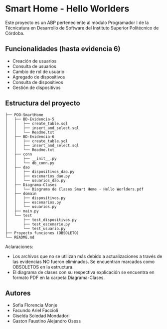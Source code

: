 # Smart Home - Hello Worlders

Este proyecto es un ABP perteneciente al módulo Programador I de la Técnicatura en Desarrollo de Software del Instituto Superior Politécnico de Córdoba.

## Funcionalidades (hasta evidencia 6)

- Creación de usuarios
- Consulta de usuarios
- Cambio de rol de usuario
- Agregado de dispositivos
- Consulta de dispositivos
- Gestión de dispositivos

## Estructura del proyecto

```
├── POO-SmartHome
│   ├── BD-Evidencia-5
│   │   ├── create_table.sql
│   │   ├── insert_and_select.sql
│   │   └── Readme.txt
│   ├── BD-Evidencia-6
│   │   ├── create_table.sql
│   │   ├── insert_and_select.sql
│   │   └── Readme.txt
│   ├── conn
│   │   ├── __init__.py
│   │   └── db_conn.py
│   ├── dao
│   │   ├── dispositivos_dao.py
│   │   ├── escenarios_dao.py
│   │   └── usuarios_dao.py
│   ├── Diagrama-Clases
│   │   └── Diagrama de Clases Smart Home - Hello Worlders.pdf
│   ├── domain
│   │   ├── dispositivos.py
│   │   ├── escenarios.py
│   │   └── usuarios.py
│   ├── main.py
│   └── test
│       ├── test_dispositivos.py
│       ├── test_escenario.py
│       └── test_usuario.py
├── Proyecto funciones (OBSOLETO)
└── README.md
```

Aclaraciones:

- Los archivos que no se utilizan más debido a actualizaciones a través de las evidencias NO fueron eliminados. Se encuentran marcados como OBSOLETOS en la estructura.
- El diagrama de clases con su respectiva explicación se encuentra en formato PDF en la carpeta Diagrama-Clases.

## Autores

- Sofia Florencia Monje
- Facundo Ariel Faccioli
- Giselda Soledad Mondadori
- Gaston Faustino Alejandro Osess
